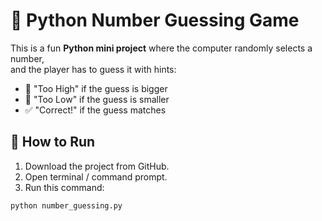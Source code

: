 # 🎯 Python Number Guessing Game  

This is a fun **Python mini project** where the computer randomly selects a number,  
and the player has to guess it with hints:  
- 🔼 "Too High" if the guess is bigger  
- 🔽 "Too Low" if the guess is smaller  
- ✅ "Correct!" if the guess matches  

## 🔹 How to Run
1. Download the project from GitHub.  
2. Open terminal / command prompt.  
3. Run this command:  

```bash
python number_guessing.py